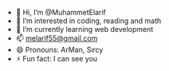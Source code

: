 - 👋 Hi, I’m @MuhammetElarif
- 👀 I’m interested in coding, reading and math
- 🌱 I’m currently learning web development
- 📫 melarif55@gmail.com
- 😄 Pronouns: ArMan, Sırcy
- ⚡ Fun fact: I can see you

<!---
MuhammetElarif/MuhammetElarif is a ✨ special ✨ repository because its `README.md` (this file) appears on your GitHub profile.
You can click the Preview link to take a look at your changes.
--->
